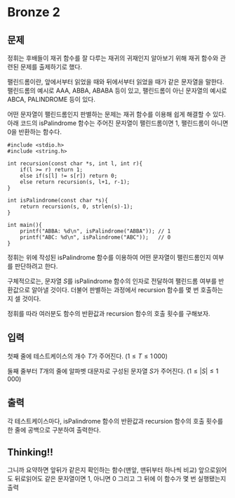 # Bronze 2

## 문제  
정휘는 후배들이 재귀 함수를 잘 다루는 재귀의 귀재인지 알아보기 위해 재귀 함수와 관련된 문제를 출제하기로 했다.  

팰린드롬이란, 앞에서부터 읽었을 때와 뒤에서부터 읽었을 때가 같은 문자열을 말한다. 팰린드롬의 예시로 AAA, ABBA, ABABA 등이 있고, 팰린드롬이 아닌 문자열의 예시로 ABCA, PALINDROME 등이 있다.  

어떤 문자열이 팰린드롬인지 판별하는 문제는 재귀 함수를 이용해 쉽게 해결할 수 있다. 아래 코드의 isPalindrome 함수는 주어진 문자열이 팰린드롬이면 1, 팰린드롬이 아니면 0을 반환하는 함수다.

    #include <stdio.h>
    #include <string.h>
    
    int recursion(const char *s, int l, int r){
        if(l >= r) return 1;
        else if(s[l] != s[r]) return 0;
        else return recursion(s, l+1, r-1);
    }
    
    int isPalindrome(const char *s){
        return recursion(s, 0, strlen(s)-1);
    }
    
    int main(){
        printf("ABBA: %d\n", isPalindrome("ABBA")); // 1
        printf("ABC: %d\n", isPalindrome("ABC"));   // 0
    }

정휘는 위에 작성된 isPalindrome 함수를 이용하여 어떤 문자열이 팰린드롬인지 여부를 판단하려고 한다.  

구체적으로는, 문자열 $S$를 isPalindrome 함수의 인자로 전달하여 팰린드롬 여부를 반환값으로 알아낼 것이다. 더불어 판별하는 과정에서 recursion 함수를 몇 번 호출하는지 셀 것이다.  

정휘를 따라 여러분도 함수의 반환값과 recursion 함수의 호출 횟수를 구해보자.

## 입력  
첫째 줄에 테스트케이스의 개수 $T$가 주어진다. ($1 \leq T \leq 1\,000$)  

둘째 줄부터 $T$개의 줄에 알파벳 대문자로 구성된 문자열 $S$가 주어진다. ($1 \leq |S| \leq 1\,000$)

## 출력  
각 테스트케이스마다, isPalindrome 함수의 반환값과 recursion 함수의 호출 횟수를 한 줄에 공백으로 구분하여 출력한다.

## Thinking!!
그니까 요약하면
앞뒤가 같은지 확인하는 함수(맨앞, 맨뒤부터 하나씩 비교)
앞으로읽어도 뒤로읽어도 같은 문자열이면 1, 아니면 0
그리고 그 뒤에 이 함수가 몇 번 실행됐는지 출력